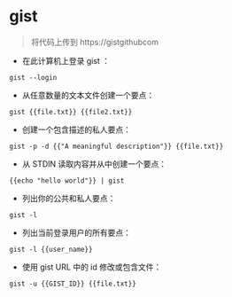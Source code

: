 # gist

> 将代码上传到 https://gistgithubcom 

- 在此计算机上登录 gist ：

`gist --login`

- 从任意数量的文本文件创建一个要点：

`gist {{file.txt}} {{file2.txt}}`

- 创建一个包含描述的私人要点：

`gist -p -d {{"A meaningful description"}} {{file.txt}} `

- 从 STDIN 读取内容并从中创建一个要点：

`{{echo "hello world"}} | gist`

- 列出你的公共和私人要点：

`gist -l`

- 列出当前登录用户的所有要点：

`gist -l {{user_name}}`

- 使用 gist URL 中的 id 修改或包含文件：

`gist -u {{GIST_ID}} {{file.txt}}`

[#]: contributors: ([潘潘])